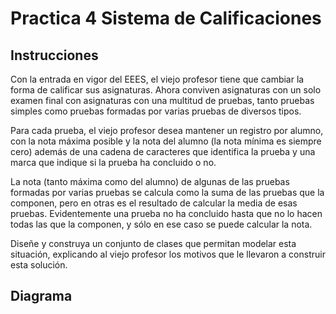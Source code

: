 # Practica 4 Sistema de Calificaciones

## Instrucciones

Con la entrada en vigor del EEES, el viejo profesor tiene que cambiar la forma de calificar sus asignaturas. Ahora conviven asignaturas con un solo examen final con asignaturas con una multitud de pruebas, tanto pruebas simples como pruebas formadas por varias pruebas de diversos tipos. 

Para cada prueba, el viejo profesor desea mantener un registro por alumno, con la nota máxima posible y la nota del alumno (la nota mínima es siempre cero) además de una cadena de caracteres que identifica la prueba y una marca que indique si la prueba ha concluido o no. 

La nota (tanto máxima como del alumno) de algunas de las pruebas formadas por varias pruebas se calcula como la suma de las pruebas que la componen, pero en otras es el resultado de calcular la media de esas pruebas. Evidentemente una prueba no ha concluido hasta que no lo hacen todas las que la componen, y sólo en ese caso se puede calcular la nota. 

Diseñe y construya un conjunto de clases que permitan modelar esta situación, explicando al viejo profesor los motivos que le llevaron a construir esta solución.


## Diagrama

